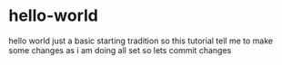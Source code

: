 # hello-world
hello world just a basic starting tradition
so this tutorial tell me to make some changes as  i am doing
all set so lets commit changes
